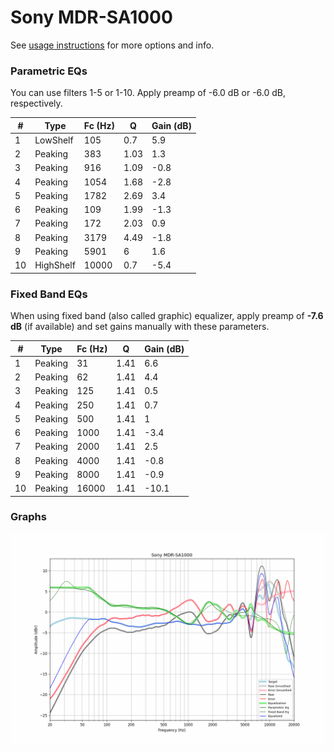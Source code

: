 # Sony MDR-SA1000
See [usage instructions](https://github.com/jaakkopasanen/AutoEq#usage) for more options and info.

### Parametric EQs
You can use filters 1-5 or 1-10. Apply preamp of -6.0 dB or -6.0 dB, respectively.

|   # | Type      |   Fc (Hz) |    Q |   Gain (dB) |
|-----|-----------|-----------|------|-------------|
|   1 | LowShelf  |       105 | 0.7  |         5.9 |
|   2 | Peaking   |       383 | 1.03 |         1.3 |
|   3 | Peaking   |       916 | 1.09 |        -0.8 |
|   4 | Peaking   |      1054 | 1.68 |        -2.8 |
|   5 | Peaking   |      1782 | 2.69 |         3.4 |
|   6 | Peaking   |       109 | 1.99 |        -1.3 |
|   7 | Peaking   |       172 | 2.03 |         0.9 |
|   8 | Peaking   |      3179 | 4.49 |        -1.8 |
|   9 | Peaking   |      5901 | 6    |         1.6 |
|  10 | HighShelf |     10000 | 0.7  |        -5.4 |

### Fixed Band EQs
When using fixed band (also called graphic) equalizer, apply preamp of **-7.6 dB** (if available) and set gains manually with these parameters.

|   # | Type    |   Fc (Hz) |    Q |   Gain (dB) |
|-----|---------|-----------|------|-------------|
|   1 | Peaking |        31 | 1.41 |         6.6 |
|   2 | Peaking |        62 | 1.41 |         4.4 |
|   3 | Peaking |       125 | 1.41 |         0.5 |
|   4 | Peaking |       250 | 1.41 |         0.7 |
|   5 | Peaking |       500 | 1.41 |         1   |
|   6 | Peaking |      1000 | 1.41 |        -3.4 |
|   7 | Peaking |      2000 | 1.41 |         2.5 |
|   8 | Peaking |      4000 | 1.41 |        -0.8 |
|   9 | Peaking |      8000 | 1.41 |        -0.9 |
|  10 | Peaking |     16000 | 1.41 |       -10.1 |

### Graphs
![](./Sony%20MDR-SA1000.png)
